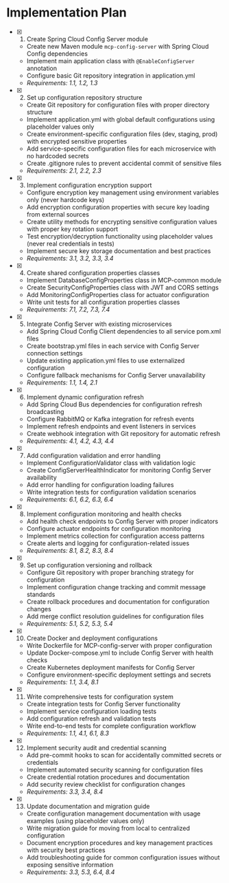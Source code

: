 # Implementation Plan

- [x] 1. Create Spring Cloud Config Server module
  - Create new Maven module `mcp-config-server` with Spring Cloud Config dependencies
  - Implement main application class with `@EnableConfigServer` annotation
  - Configure basic Git repository integration in application.yml
  - _Requirements: 1.1, 1.2, 1.3_

- [x] 2. Set up configuration repository structure
  - Create Git repository for configuration files with proper directory structure
  - Implement application.yml with global default configurations using placeholder values only
  - Create environment-specific configuration files (dev, staging, prod) with encrypted sensitive properties
  - Add service-specific configuration files for each microservice with no hardcoded secrets
  - Create .gitignore rules to prevent accidental commit of sensitive files
  - _Requirements: 2.1, 2.2, 2.3_

- [x] 3. Implement configuration encryption support
  - Configure encryption key management using environment variables only (never hardcode keys)
  - Add encryption configuration properties with secure key loading from external sources
  - Create utility methods for encrypting sensitive configuration values with proper key rotation support
  - Test encryption/decryption functionality using placeholder values (never real credentials in tests)
  - Implement secure key storage documentation and best practices
  - _Requirements: 3.1, 3.2, 3.3, 3.4_

- [x] 4. Create shared configuration properties classes
  - Implement DatabaseConfigProperties class in MCP-common module
  - Create SecurityConfigProperties class with JWT and CORS settings
  - Add MonitoringConfigProperties class for actuator configuration
  - Write unit tests for all configuration properties classes
  - _Requirements: 7.1, 7.2, 7.3, 7.4_

- [x] 5. Integrate Config Server with existing microservices
  - Add Spring Cloud Config Client dependencies to all service pom.xml files
  - Create bootstrap.yml files in each service with Config Server connection settings
  - Update existing application.yml files to use externalized configuration
  - Configure fallback mechanisms for Config Server unavailability
  - _Requirements: 1.1, 1.4, 2.1_

- [x] 6. Implement dynamic configuration refresh
  - Add Spring Cloud Bus dependencies for configuration refresh broadcasting
  - Configure RabbitMQ or Kafka integration for refresh events
  - Implement refresh endpoints and event listeners in services
  - Create webhook integration with Git repository for automatic refresh
  - _Requirements: 4.1, 4.2, 4.3, 4.4_

- [x] 7. Add configuration validation and error handling
  - Implement ConfigurationValidator class with validation logic
  - Create ConfigServerHealthIndicator for monitoring Config Server availability
  - Add error handling for configuration loading failures
  - Write integration tests for configuration validation scenarios
  - _Requirements: 6.1, 6.2, 6.3, 6.4_

- [x] 8. Implement configuration monitoring and health checks
  - Add health check endpoints to Config Server with proper indicators
  - Configure actuator endpoints for configuration monitoring
  - Implement metrics collection for configuration access patterns
  - Create alerts and logging for configuration-related issues
  - _Requirements: 8.1, 8.2, 8.3, 8.4_

- [x] 9. Set up configuration versioning and rollback
  - Configure Git repository with proper branching strategy for configuration
  - Implement configuration change tracking and commit message standards
  - Create rollback procedures and documentation for configuration changes
  - Add merge conflict resolution guidelines for configuration files
  - _Requirements: 5.1, 5.2, 5.3, 5.4_

- [x] 10. Create Docker and deployment configurations
  - Write Dockerfile for MCP-config-server with proper configuration
  - Update Docker-compose.yml to include Config Server with health checks
  - Create Kubernetes deployment manifests for Config Server
  - Configure environment-specific deployment settings and secrets
  - _Requirements: 1.1, 3.4, 8.1_

- [x] 11. Write comprehensive tests for configuration system
  - Create integration tests for Config Server functionality
  - Implement service configuration loading tests
  - Add configuration refresh and validation tests
  - Write end-to-end tests for complete configuration workflow
  - _Requirements: 1.1, 4.1, 6.1, 8.3_

- [x] 12. Implement security audit and credential scanning
  - Add pre-commit hooks to scan for accidentally committed secrets or credentials
  - Implement automated security scanning for configuration files
  - Create credential rotation procedures and documentation
  - Add security review checklist for configuration changes
  - _Requirements: 3.3, 3.4, 8.4_

- [x] 13. Update documentation and migration guide
  - Create configuration management documentation with usage examples (using placeholder values only)
  - Write migration guide for moving from local to centralized configuration
  - Document encryption procedures and key management practices with security best practices
  - Add troubleshooting guide for common configuration issues without exposing sensitive information
  - _Requirements: 3.3, 5.3, 6.4, 8.4_
